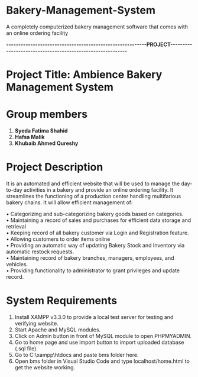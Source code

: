 # Bakery-Management-System

A completely computerized bakery management software that comes with an online ordering facility


**----------------------------------------------------------PROJECT-----------------------------------------------------------**


# **Project Title: Ambience Bakery Management System**


# **Group members**
  1) **Syeda Fatima Shahid**
  2) **Hafsa Malik**
  3) **Khubaib Ahmed Qureshy**


# **Project Description**
It is an automated and efficient website that will be used to manage the day-to-day activities in a bakery and provide an online ordering facility.
It streamlines the functioning of a production center handling multifarious bakery chains. It will allow efficient management of:

•	Categorizing and sub-categorizing bakery goods based on categories.\
•	Maintaining a record of sales and purchases for efficient data storage and retrieval\
•	Keeping record of all bakery customer via Login and Registration feature.\
•	Allowing customers to order items online\
•	Providing an automatic way of updating Bakery Stock and Inventory via automatic restock requests.\
•	Maintaining record of bakery branches, managers, employees, and vehicles.\
•	Providing functionality to administrator to grant privileges and update record.


# **System Requirements**
1. Install XAMPP v3.3.0 to provide a local test server for testing and verifying website.
2. Start Apache and MySQL modules.
3. Click on Admin button in front of MySQL module to open PHPMYADMIN.
4. Go to home page and use import button to import uploaded database (.sql file).
5. Go to C:\xampp\htdocs and paste bms folder here.
6. Open bms folder in Visual Studio Code and type localhost/home.html to get the website working.
